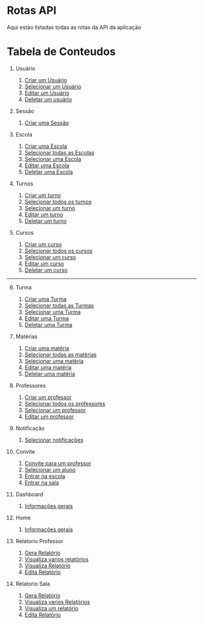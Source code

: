 
# Rotas API

Aqui estão listadas todas as rotas da API da aplicação

# Tabela de Conteudos

1.  Usuário

    1. [Criar um Usuário](users.md#create_user)
    2. [Selecionar um Usuário](users.md#get_user)
    3. [Editar um Usuário](users.md#edit_user)
    4. [Deletar um usuário](users.md#delete_user)

2.  Sessão

    1. [Criar uma Sessão](users.md#create_session)

3.  Escola

    1.  [Criar uma Escola](schools.md#create_school)
    2.  [Selecionar todas as Escolas](schools.md#select_schools)
    3.  [Selecionar uma Escola](schools.md#select_school)
    4.  [Editar uma Escola](schools.md#edit_school)
    5.  [Deletar uma Escola](schools.md#delete_school)

4.  Turnos

    1. [Criar um turno](turns.md#create_turn)
    2. [Selecionar todos os turnos](turns.md#select_turns)
    3. [Selecionar um turno](turns.md#select_turn)
    4. [Editar um turno](turns.md#edit_turn)
    5. [Deletar um turno](turns.md#delete_turn)

5.  Cursos
    1. [Criar um curso](course.md#create_course)
    2. [Selecionar todos os cursos](course.md#select_course)
    3. [Selecionar um curso](course.md#select_course)
    4. [Editar um curso](course.md#edit_course)
    5. [Deletar um curso](course.md#delete_course)

---

6.  Turma

    1. [Criar uma Turma](classes.md#create_class)
    2. [Selecionar todas as Turmas](classes.md#select_classes)
    3. [Selecionar uma Turma](classes.md#select_class)
    4. [Editar uma Turma](classes.md#edit_class)
    5. [Deletar uma Turma](classes.md#delete_class)

7.  Matérias

    1. [Criar uma matéria](subjects.md#create_subject)
    1. [Selecionar todas as matérias](subjects.md#select_subjects)
    1. [Selecionar uma matéria](subjects.md#select_subject)
    1. [Editar uma matéria](subjects.md#edit_subject)
    1. [Deletar uma matéria](subjects.md#delete_subject)

8.  Professores

    1. [Criar um professor](professors.md#create_professor)
    2. [Selecionar todos os professores](professors.md#select_professors)
    3. [Selecionar um professor](professors.md#select_professor)
    4. [Editar um professor](professors.md#edit_professor)

9. Notificação

    1. [Selecionar notificações](notifications.md)

10. Convite

    1. [Convite para um professor](invites.md#invite_professor)
    2. [Selecionar um aluno](invites.md#invite_student)
    3. [Entrar na escola](invites.md#join_professor)
    4. [Entrar na sala](invites.md#join_student)

11. Dashboard

    1. [Informações gerais](dashboard.md)

12. Home

    1. [Informações gerais](dashboard.md)

13. Relatorio Professor

    1.  [Gera Relatório](reports.md#create_professor_report)
    3.  [Visualiza varios relatórios](reports.md#select_professor_reports)
    3.  [Visualiza Relatório](reports.md#select_professor_report)
    4.  [Edita Relatório](reports.md#edit_professor_report)

14. Relatorio Sala

    1.  [Gera Relatório](reports.md#create_student_report)
    2.  [Visualiza varios Relatórios](reports.md#select_student_reports)
    3.  [Visualiza um relatório](reports.md#select_student_report)
    4.  [Edita Relatório](reports.md#edit_student_report)
